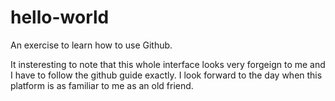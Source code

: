 # hello-world
An exercise to learn how to use Github.

It insteresting to note that this whole interface looks very forgeign to me and I have to follow the github guide exactly. I look forward to the day when this platform is as familiar to me as an old friend.
